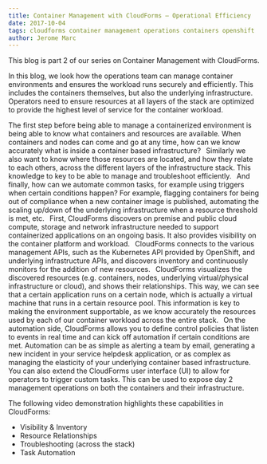 ```yaml
---     
title: Container Management with CloudForms – Operational Efficiency
date: 2017-10-04
tags: cloudforms container management operations containers openshift
author: Jerome Marc
---
```


This blog is part 2 of our series on Container Management with CloudForms.

In this blog, we look how the operations team can manage container environments and ensures the workload runs securely and efficiently. This includes the containers themselves, but also the underlying infrastructure. Operators need to ensure resources at all layers of the stack are optimized to provide the highest level of service for the container workload.

The first step before being able to manage a containerized environment is being able to know what containers and resources are available. When containers and nodes can come and go at any time, how can we know accurately what is inside a container based infrastructure?
  
Similarly we also want to know where those resources are located, and how they relate to each others, across the different layers of the infrastructure stack. This knowledge to key to be able to manage and troubleshoot efficiently.
  
And finally, how can we automate common tasks, for example using triggers when certain conditions happen? For example, flagging containers for being out of compliance when a new container image is published, automating the scaling up/down of the underlying infrastructure when a resource threshold is met, etc.
  
First, CloudForms discovers on premise and public cloud compute, storage and network infrastructure needed to support containerized applications on an ongoing basis. It also provides visibility on the container platform and workload.
  
CloudForms connects to the various management APIs, such as the Kubernetes API provided by OpenShift, and underlying infrastructure APIs, and discovers inventory and continuously monitors for the addition of new resources.
  
CloudForms visualizes the discovered resources (e.g. containers, nodes, underlying virtual/physical infrastructure or cloud), and shows their relationships. This way, we can see that a certain application runs on a certain node, which is actually a virtual machine that runs in a certain resource pool. This information is key to making the environment supportable, as we know accurately the resources used by each of our container workload across the entire stack.
  
On the automation side, CloudForms allows you to define control policies that listen to events in real time and can kick off automation if certain conditions are met. Automation can be as simple as alerting a team by email, generating a new incident in your service helpdesk application, or as complex as managing the elasticity of your underlying container based infrastructure.
  
You can also extend the CloudForms user interface (UI) to allow for operators to trigger custom tasks. This can be used to expose day 2 management operations on both the containers and their infrastructure.

The following video demonstration highlights these capabilities in CloudForms:

* Visibility & Inventory
* Resource Relationships
* Troubleshooting (across the stack)
* Task Automation

